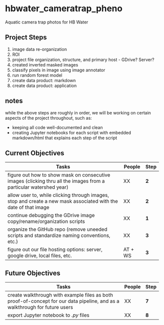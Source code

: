 # hbwater_cameratrap_pheno
Aquatic camera trap photos for HB Water

## Project Steps 
1. image data re-organization 
2. ROI  
3. project file organization, structure, and primary host - GDrive? Server?
4. created inverted masked images
5. classify pixels in image using image annotator 
6. run random forest model
7. create data product: markdown
8. create data product: application

## notes
while the above steps are roughly in order, we will be working on certain aspects of the project throughout, such as:
  - keeping all code well-documented and clean
  - creating Jupyter notebooks for each script with embedded markdown/html that explains each step of the script

## Current Objectives
Tasks | People | Step
------- | -------- | --------
figure out how to show mask on consecutive images (clicking thru all the images from a particular watershed year) | XX | **2**
allow user to, while clicking through images, stop and create a new mask associated with the date of that image  | XX | **2**
continue debugging the GDrive image copy/rename/organization scripts  | XX | **1**
organize the GitHub repo (remove uneeded scripts and standardize naming conventions, etc.)   | XX | **3**
figure out our file hosting options: server, google drive, local files, etc.   | AT + WS | **3**


## Future Objectives
Tasks | People | Step
------- | -------- | --------
create walkthrough with example files as both proof-of-concept for our data pipeline, and as a walkthrough for future users | XX | **7**
export Jupyter notebook to *.py* files  | XX | **8**


